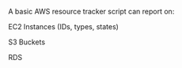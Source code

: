 A basic AWS resource tracker script can report on:

EC2 Instances (IDs, types, states)

S3 Buckets

RDS
